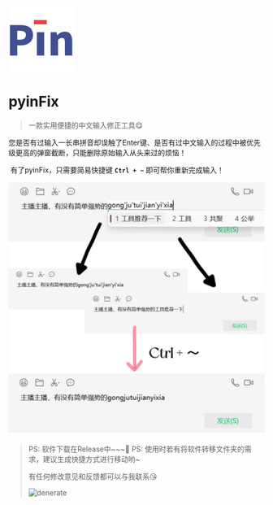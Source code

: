 ![app](./resources/icons/app_icon_128.png)

# pyinFix

> 一款实用便捷的中文输入修正工具😋

​	您是否有过输入一长串拼音却误触了Enter键、是否有过中文输入的过程中被优先级更高的弹窗截断，只能删除原始输入从头来过的烦恼！

​	有了pyinFix，只需要简易快捷键 **`Ctrl + ~`** 即可帮你重新完成输入！

![example](./images/example.jpg)

> PS: 软件下载在Release中~~~🌹
> PS: 使用时若有将软件转移文件夹的需求，建议生成快捷方式进行移动哟~
>
> 有任何修改意见和反馈都可以与我联系😘
>
> <img src="https://s2.loli.net/2025/01/08/XtGqHAxlpKQhrEY.jpg" alt="denerate" style="width: 300px; height: auto;">